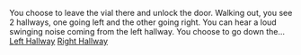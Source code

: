 You choose to leave the vial there and unlock the door. Walking out, you see 2 hallways, one going left and the other going right. You can hear a loud swinging noise coming from the left hallway. You choose to go down the...  
[Left Hallway](../choice-04/left-hall)
[Right Hallway](../choice-04/right-wall)